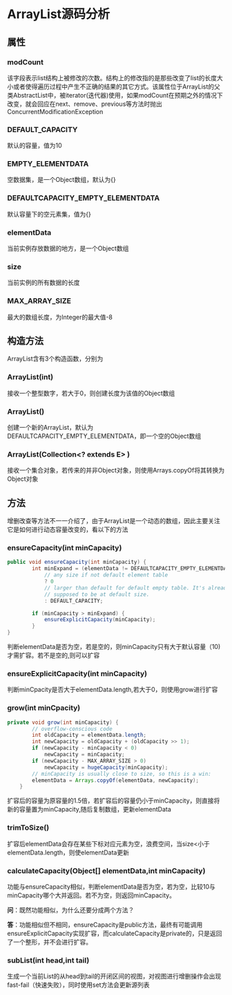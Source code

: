 # ArrayList源码分析

## 属性

### **modCount**

该字段表示list结构上被修改的次数。结构上的修改指的是那些改变了list的长度大小或者使得遍历过程中产生不正确的结果的其它方式。该属性位于ArrayList的父类AbstractList中，被iterator(迭代器)使用，如果modCount在预期之外的情况下改变，就会回应在next、remove、previous等方法时抛出ConcurrentModificationException

### **DEFAULT_CAPACITY**

默认的容量，值为10

### **EMPTY_ELEMENTDATA**

空数据集，是一个Object数组，默认为{}

### **DEFAULTCAPACITY_EMPTY_ELEMENTDATA**

默认容量下的空元素集，值为{}

### **elementData**

当前实例存放数据的地方，是一个Object数组

### **size**

当前实例的所有数据的长度

### **MAX_ARRAY_SIZE**

最大的数组长度，为Integer的最大值-8

## 构造方法

ArrayList含有3个构造函数，分别为

### **ArrayList(int)**

接收一个整型数字，若大于0，则创建长度为该值的Object数组

### **ArrayList()**

创建一个新的ArrayList，默认为DEFAULTCAPACITY_EMPTY_ELEMENTDATA，即一个空的Object数组

### **ArrayList(Collection<? extends E> )**

接收一个集合对象，若传来的并非Object对象，则使用Arrays.copyOf将其转换为Object对象

## 方法

增删改查等方法不一一介绍了，由于ArrayList是一个动态的数组，因此主要关注它是如何进行动态容量改变的，看以下的方法

### **ensureCapacity(int minCapacity)**

````java
public void ensureCapacity(int minCapacity) {
        int minExpand = (elementData != DEFAULTCAPACITY_EMPTY_ELEMENTDATA)
            // any size if not default element table
            ? 0
            // larger than default for default empty table. It's already
            // supposed to be at default size.
            : DEFAULT_CAPACITY;

        if (minCapacity > minExpand) {
            ensureExplicitCapacity(minCapacity);
        }
}
````

判断elementData是否为空，若是空的，则minCapacity只有大于默认容量（10)才需扩容。若不是空的,则可以扩容

### **ensureExplicitCapacity(int minCapacity)**

判断minCpacity是否大于elementData.length,若大于0，则使用grow进行扩容

### **grow(int minCpacity)**

````java
private void grow(int minCapacity) {
        // overflow-conscious code
        int oldCapacity = elementData.length;
        int newCapacity = oldCapacity + (oldCapacity >> 1);
        if (newCapacity - minCapacity < 0)
            newCapacity = minCapacity;
        if (newCapacity - MAX_ARRAY_SIZE > 0)
            newCapacity = hugeCapacity(minCapacity);
        // minCapacity is usually close to size, so this is a win:
        elementData = Arrays.copyOf(elementData, newCapacity);
    }
````

扩容后的容量为原容量的1.5倍，若扩容后的容量仍小于minCapacity，则直接将新的容量置为minCapacity,随后复制数组，更新elementData

### **trimToSize()**

扩容后elementData会存在某些下标对应元素为空，浪费空间，当size<小于elementData.length，则使elementData更新

### **calculateCapacity(Object[] elementData,int minCapacity)**

功能与ensureCapacity相似，判断elementData是否为空，若为空，比较10与minCapacity哪个大并返回。若不为空，则返回minCapacity。

**问**：既然功能相似，为什么还要分成两个方法？

**答**：功能相似但不相同，ensureCapacity是public方法，最终有可能调用ensureExplicitCapacity实现扩容，而calculateCapacity是private的，只是返回了一个整形，并不会进行扩容。

### subList(int head,int tail)

生成一个当前List的从head到tail的开闭区间的视图，对视图进行增删操作会出现fast-fail（快速失败），同时使用set方法会更新源列表